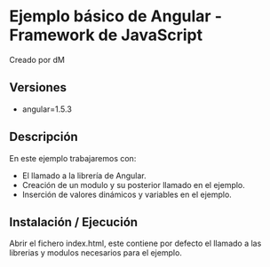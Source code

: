 # Ejemplo básico de Angular -  Framework de JavaScript
Creado por dM

## Versiones
- angular=1.5.3

## Descripción
En este ejemplo trabajaremos con:
- El llamado a la librería de Angular.
- Creación de un modulo y su posterior llamado en el ejemplo.
- Inserción de valores dinámicos y variables en el ejemplo.

## Instalación / Ejecución
Abrir el fichero index.html, este contiene por defecto el
llamado a las librerias y modulos necesarios para el ejemplo.
